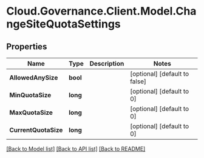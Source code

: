 # Cloud.Governance.Client.Model.ChangeSiteQuotaSettings
## Properties

Name | Type | Description | Notes
------------ | ------------- | ------------- | -------------
**AllowedAnySize** | **bool** |  | [optional] [default to false]
**MinQuotaSize** | **long** |  | [optional] [default to 0]
**MaxQuotaSize** | **long** |  | [optional] [default to 0]
**CurrentQuotaSize** | **long** |  | [optional] [default to 0]

[[Back to Model list]](../README.md#documentation-for-models) [[Back to API list]](../README.md#documentation-for-api-endpoints) [[Back to README]](../README.md)

